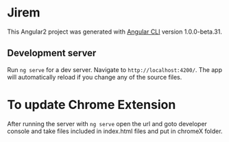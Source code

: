 # Jirem

This Angular2 project was generated with [Angular CLI](https://github.com/angular/angular-cli) version 1.0.0-beta.31.

## Development server
Run `ng serve` for a dev server. Navigate to `http://localhost:4200/`. The app will automatically reload if you change any of the source files.

# To update Chrome Extension
After running the server with `ng serve` open the url and goto developer console and take files included in index.html files and put in chromeX folder.